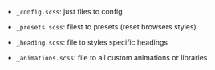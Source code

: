 - `_config.scss`: just files to config

- `_presets.scss`: filest to presets (reset browsers styles)

- `_heading.scss`: file to styles specific headings

- `_animations.scss`: file to all custom animations or libraries
